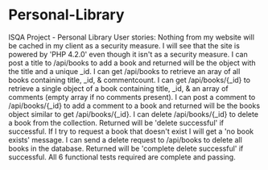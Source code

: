 # Personal-Library
ISQA Project - Personal Library  User stories: Nothing from my website will be cached in my client as a security measure. I will see that the site is powered by 'PHP 4.2.0' even though it isn't as a security measure. I can post a title to /api/books to add a book and returned will be the object with the title and a unique _id. I can get /api/books to retrieve an aray of all books containing title, _id, &amp; commentcount. I can get /api/books/{_id} to retrieve a single object of a book containing title, _id, &amp; an array of comments (empty array if no comments present). I can post a comment to /api/books/{_id} to add a comment to a book and returned will be the books object similar to get /api/books/{_id}. I can delete /api/books/{_id} to delete a book from the collection. Returned will be 'delete successful' if successful. If I try to request a book that doesn't exist I will get a 'no book exists' message. I can send a delete request to /api/books to delete all books in the database. Returned will be 'complete delete successful' if successful. All 6 functional tests required are complete and passing.
